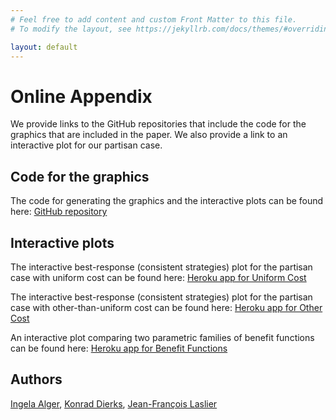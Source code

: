 ```yaml
---
# Feel free to add content and custom Front Matter to this file.
# To modify the layout, see https://jekyllrb.com/docs/themes/#overriding-theme-defaults

layout: default
---
```


# Online Appendix

We provide links to the GitHub repositories that include the code for the graphics that are included in the paper. We also provide a link to an interactive plot for our partisan case.

## Code for the graphics
The code for generating the graphics and the interactive plots can be found here: [GitHub repository](https://github.com/Konrad982/homo-moralis-turnout)

## Interactive plots
The interactive best-response (consistent strategies) plot for the partisan case with uniform cost can be found here: [Heroku app for Uniform Cost](https://homo-moralis-interactive-tool-005ed7c008c4.herokuapp.com/ex_post_vis_uniform)

The interactive best-response (consistent strategies) plot for the partisan case with other-than-uniform cost can be found here: [Heroku app for Other Cost](https://homo-moralis-interactive-tool-005ed7c008c4.herokuapp.com/ex_post_vis_other_cost)

An interactive plot comparing two parametric families of benefit functions can be found here: [Heroku app for Benefit Functions](https://homo-moralis-interactive-tool-005ed7c008c4.herokuapp.com/arctan_vs_gamma)

## Authors
[Ingela Alger](https://ingelaalger.weebly.com/), [Konrad Dierks](https://www.tse-fr.eu/people/konrad-dierks), [Jean-François Laslier](https://sites.google.com/site/jflaslierhomepage/)